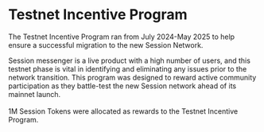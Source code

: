 # Testnet Incentive Program

The Testnet Incentive Program ran from July 2024-May 2025 to help ensure a successful migration to the new Session Network.

Session messenger is a live product with a high number of users, and this testnet phase is vital in identifying and eliminating any issues prior to the network transition. This program was designed to reward active community participation as they battle-test the new Session network ahead of its mainnet launch.\
\
1M Session Tokens were allocated as rewards to the Testnet Incentive Program.&#x20;

